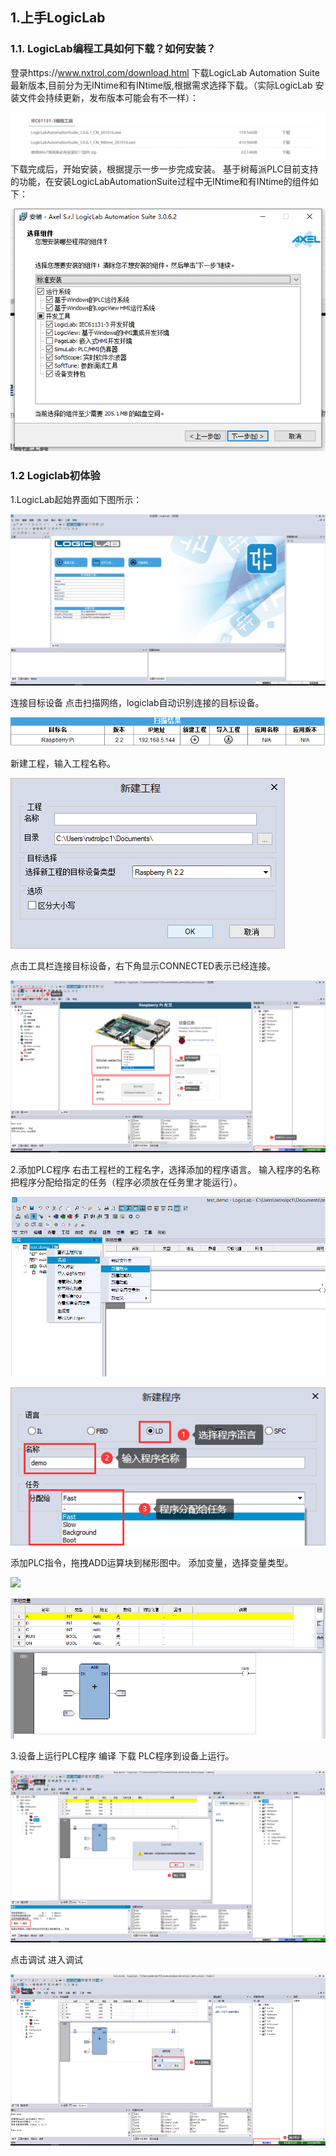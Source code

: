 ## 1.上手LogicLab

### 1.1. LogicLab编程工具如何下载？如何安装？

登录https://www.nxtrol.com/download.html 下载LogicLab Automation Suite最新版本,目前分为无INtime和有INtime版,根据需求选择下载。（实际LogicLab 安装文件会持续更新，发布版本可能会有不一样）：

![](_images/1.png)
下载完成后，开始安装，根据提示一步一步完成安装。
基于树莓派PLC目前支持的功能，在安装LogicLabAutomationSuite过程中无INtime和有INtime的组件如下：

![](_images/2.png)


### 1.2 Logiclab初体验
1.LogicLab起始界面如下图所示：

![](_images/4.png)

连接目标设备
 点击扫描网络，logiclab自动识别连接的目标设备。

![](_images/5.png)
 
新建工程，输入工程名称。

![](_images/6.png)


 点击工具栏连接目标设备，右下角显示CONNECTED表示已经连接。

![](_images/7.png)

2.添加PLC程序
 右击工程栏的工程名字，选择添加的程序语言。 输入程序的名称把程序分配给指定的任务（程序必须放在任务里才能运行）。

![](_images/8.png)

![](_images/9.png)

添加PLC指令，拖拽ADD运算块到梯形图中。 添加变量，选择变量类型。

 ![](_images/10.png)

![](_images/11.png)





3.设备上运行PLC程序
 编译 下载 PLC程序到设备上运行。

 ![](_images/12.png)


点击调试 进入调试

![](_images/13.png)


